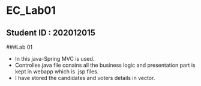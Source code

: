 # EC_Lab01

## Student ID : 202012015

###Lab 01
 - In this java-Spring MVC is used.
 - Controlles.java file conains all the business logic and presentation part is kept in webapp which is .jsp files.
 - I have stored the candidates and voters details in vector.
